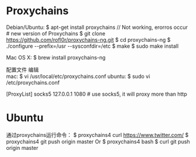 



# Proxychains

Debian/Ubuntu:
    $ apt-get install proxychains // Not working, erorros occur
    # new version of Proxychains
	$ git clone https://github.com/rofl0r/proxychains-ng.git
	$ cd proxychains-ng
	$ ./configure --prefix=/usr --sysconfdir=/etc
	$ make
	$ sudo make install

Mac OS X:
    $ brew install proxychains-ng

配置文件
编辑      
  mac:    $ vi /usr/local/etc/proxychains.conf
  ubuntu: $ sudo vi /etc/proxychains.conf


[ProxyList]
socks5  127.0.0.1 1080   # use socks5, it will proxy more than http



# Ubuntu
通过proxychains运行命令：
    $ proxychains4 curl https://www.twitter.com/
    $ proxychains4 git push origin master
Or
    $ proxychains4 bash
    $ curl git push origin master